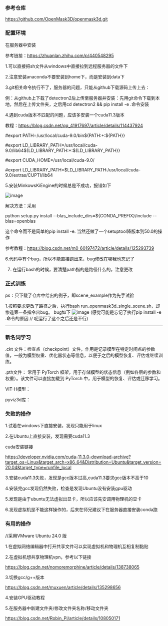 ### 参考仓库
https://github.com/OpenMask3D/openmask3d.git
### 配置环境
在服务器中安装

参考链接：https://zhuanlan.zhihu.com/p/440548295 

1.可以直接把sh文件从windows中直接拉到远程服务器的文件下

2.注意安装anaconda不要安装到home下，而是安装到data下

3.git相关命令执行不了，服务器的问题，只能从github下载源码上传上去：

例：从github上下载了detectron2后上传至服务器并安装：先用git命令下载到本地，然后在上传文件夹，之后用cd detectron2 && pip install -e .命令安装

4.遇到cuda版本不匹配的问题，应该多安装一个cuda11.3版本

教程：https://blog.csdn.net/qq_41917697/article/details/114437924

#export PATH=/usr/local/cuda-9.0/bin${PATH:+:${PATH}}  

#export LD_LIBRARY_PATH=/usr/local/cuda-9.0/lib64${LD_LIBRARY_PATH:+:${LD_LIBRARY_PATH}}

#export CUDA_HOME=/usr/local/cuda-9.0/

#export LD_LIBRARY_PATH=$LD_LIBRARY_PATH:/usr/local/cuda-9.0/extras/CUPTI/lib64

5.安装MinkowsKiEngine的时候总是不成功，报错如下

![image](https://github.com/user-attachments/assets/10b3ff03-db37-4a4d-99a9-e9f1e47d9933)

解决方法：采用

python setup.py install --blas_include_dirs=${CONDA_PREFIX}/include --blas=openblas 

这个命令而不是简单的pip install -e. 当然还做了一个setuptool降版本到50.0的操作

参考教程：https://blog.csdn.net/m0_60197472/article/details/125293739

6.代码中有个bug，所以不能直接跑出来，bug修改在哪我也忘记了

7. 在运行bash的时候，要清楚path指的是路径什么的，注意更改

### 正式训练
ps：只下载了仓库中给出的例子，即scene_example作为先手试验

1.按照要求更改了路径之后，执行bash run_openmask3d_single_scene.sh，却惨造第一条指令出bug。
bug如下
![image](https://github.com/user-attachments/assets/ec1d5ad2-ad7a-47fd-a958-e9775bb54a80)
(感觉可能是忘记了执行pip install -e .命令的原因 // 呃运行了这个之后还是不行)

--------------------------------------------------------------------------------
### 新名词学习
.ckt 文件：检查点（checkpoint）文件，作用是记录模型在特定时间点的参数值，一般为模型权重、优化器状态等信息，以便于之后的模型恢复、评估或继续训练。

.pth文件： 常用于 PyTorch 框架，用于存储模型的状态信息（例如各层的参数和权重）。该文件可以直接加载到 PyTorch 中，用于模型的恢复、评估或迁移学习。

VIT-H模型：

pyviz3d库：

### 失败的操作
1.试着在windows下直接安装，发现只能用于linux

2.在Ubuntu上直接安装，发现需要cuda11.3

cuda安装链接

https://developer.nvidia.com/cuda-11.3.0-download-archive?target_os=Linux&target_arch=x86_64&Distribution=Ubuntu&target_version=20.04&target_type=runfile_local

3.安装cuda11.3失败，发现是gcc版本过高,cuda11.3要求gcc版本不高于10

4.安装完gcc发现仍然失败，检查是发现Ubuntu没有安装gpu驱动

5.发现是由于ubuntu无法虚拟出显卡，所以应该先安调用物理机的显卡

6.发现虚拟机是不能这样操作的，后来在师兄建议下在服务器直接安装conda跑

### 有用的操作
//采用VMware Ubuntu 24.0 版

1.在虚拟网络编辑器中打开共享文件可以实现虚拟机和物理机互相复制黏贴

2.在虚拟机想共享物理机vpn，参考以下链接

https://blog.csdn.net/nomoremorphine/article/details/138738065

3.切换gcc/g++版本

https://blog.csdn.net/muxuen/article/details/135298656

4.安装GPU驱动教程

5.在服务器中新建文件夹/修改文件夹名称/移动文件夹

https://blog.csdn.net/Robin_Pi/article/details/108050171

